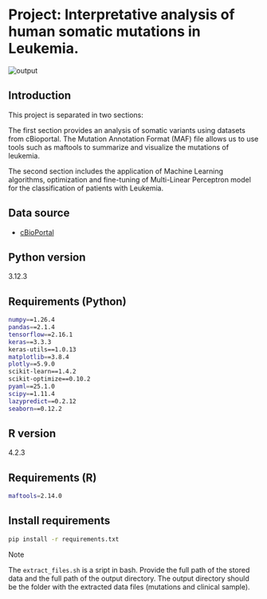 # Project: Interpretative analysis of human somatic mutations in Leukemia.
![output](https://github.com/user-attachments/assets/6465134d-f158-499b-8ed5-8cdaab94bba9)

## Introduction
This project is separated in two sections:

The first section provides an analysis of somatic variants using datasets from cBioportal. The Mutation Annotation Format (MAF) file allows us to use tools such as maftools to summarize and visualize the mutations of leukemia.

The second section includes the application of Machine Learning algorithms, optimization and fine-tuning of Multi-Linear Perceptron model for the classification of patients with Leukemia.

## Data source
- [cBioPortal](https://www.cbioportal.org/datasets)

## Python version
3.12.3

## Requirements (Python)
 ```bash
numpy==1.26.4
pandas==2.1.4
tensorflow==2.16.1
keras==3.3.3
keras-utils==1.0.13
matplotlib==3.8.4
plotly==5.9.0
scikit-learn==1.4.2
scikit-optimize==0.10.2
pyaml==25.1.0           
scipy==1.11.4 
lazypredict==0.2.12                
seaborn==0.12.2                  
```

## R version
4.2.3

## Requirements (R)
```bash
maftools=2.14.0
```

## Install requirements
```bash
pip install -r requirements.txt
```

> [!NOTE] 
> The ``extract_files.sh`` is a sript in bash. Provide the full path of the stored data and the full path of the output directory. The output directory should be the folder with the extracted data files (mutations and clinical sample).
